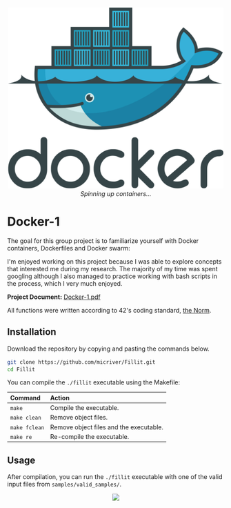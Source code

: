 <p align="center">
  <div align="center">
   <img src="assets/docker_logo.png" width="500px"</img><br>
    <em><i>Spinning up containers...</i></em>
  </div>
</p>

# Docker-1

The goal for this group project is to familiarize yourself with Docker containers, Dockerfiles and Docker swarm:

I'm enjoyed working on this project because I was able to explore concepts that interested me during my research. The majority of my time was spent googling although
I also managed to practice working with bash scripts in the process, which I very much enjoyed.

**Project Document:**
[Docker-1.pdf](assets/docker.en.pdf)

All functions were written according to 42's coding standard,
[the Norm](https://github.com/micriver/docker-project/assets/docker.en%20.pdf).


## Installation

Download the repository by copying and pasting the commands below.

```bash
git clone https://github.com/micriver/Fillit.git
cd Fillit
```

You can compile the ```./fillit``` executable using the Makefile:

Command       |  Action
:-------------|:-------------
`make`        | Compile the executable.
`make clean`  | Remove object files.
`make fclean` | Remove object files and the executable.
`make re`     | Re-compile the executable.

## Usage

After compilation, you can run the ```./fillit``` executable with one of the valid input files from ```samples/valid_samples/```.

<p align="center">
  <div align="center">
   <img src="assets/sample_fillit_output.png" width="800px"</img><br>
  </div>
</p>

